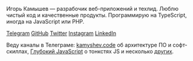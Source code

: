 Игорь Камышев — разрабочик веб-приложений и техлид. Люблю чистый код и качественные продукты. Программирую на TypeScript, иногда на JavaScript или PHP.

[Telegram](https://t.me/igorkamyshev) [GitHub](https://github.com/igorkamyshev) [Twitter](https://twitter.com/kamyshev_code) [Instagram](https://www.instagram.com/kamyshev_trip/) [LinkedIn](https://www.linkedin.com/in/igor-kamyshev-979745110/)

Веду каналы в Телеграме: [kamyshev.code](https://t.me/code_for) об архитектуре ПО и софт-скиллах, [Глубокий JavaScript](https://t.me/deep_js) о тонкстях JS и несколько [других](https://holistic-smm.ru).